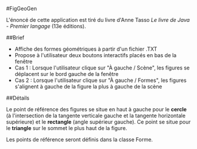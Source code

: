 #FigGeoGen

L'énoncé de cette application est tiré du livre d'Anne Tasso *Le livre de Java - Premier langage* (13e éditions).

##Brief

   - Affiche des formes géométriques à partir d'un fichier .TXT
   - Propose à l'utilisateur deux boutons interactifs placés en bas de la fenêtre
   - Cas 1 : Lorsque l'utilisateur clique sur "À gauche / Scène", les figures se déplacent sur le bord gauche de la fenêtre
   - Cas 2 : Lorsque l'utilisateur clique sur "À gauche / Formes", les figures s'alignent à gauche de la figure la plus à gauche de la scène

##Détails

Le point de référence des figures se situe en haut à gauche pour le **cercle** (à l'intersection de la tangente verticale gauche et la tangente horizontale supérieure) et le **rectangle** (angle supérieur gauche). Ce point se situe pour le **triangle** sur le sommet le plus haut de la figure.

Les points de référence seront définis dans la classe Forme.